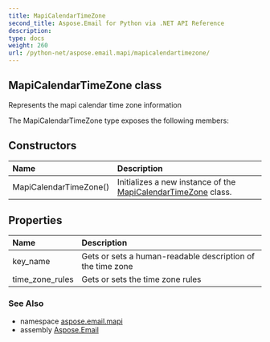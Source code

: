 ```yaml
---
title: MapiCalendarTimeZone
second_title: Aspose.Email for Python via .NET API Reference
description: 
type: docs
weight: 260
url: /python-net/aspose.email.mapi/mapicalendartimezone/
---
```


## MapiCalendarTimeZone class

Represents the mapi calendar time zone information

The MapiCalendarTimeZone type exposes the following members:
## Constructors
| Name | Description |
| :- | :- |
|MapiCalendarTimeZone()|Initializes a new instance of the [MapiCalendarTimeZone](/python-net/aspose.email.mapi/mapicalendartimezone/) class.|
## Properties
| Name | Description |
| :- | :- |
|key_name|Gets or sets a human-readable description of the time zone|
|time_zone_rules|Gets or sets the time zone rules|

### See Also

* namespace [aspose.email.mapi](/python-net/aspose.email.mapi/)
* assembly [Aspose.Email](/python-net/)

